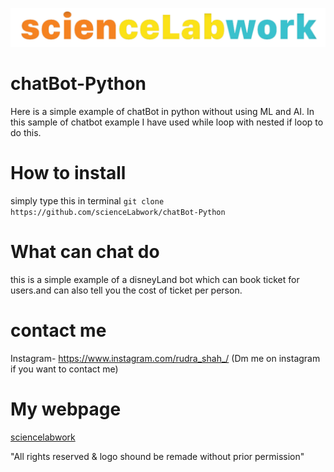 ![logo](https://github.com/scienceLabwork/Rock_paper_scissor/blob/master/Wholelogo%20copy%202.png)

# chatBot-Python
Here is a simple example of chatBot in python without using ML and AI. In this sample of chatbot example I have used while loop with nested if loop to do this.

# How to install

simply type this in terminal
`git clone https://github.com/scienceLabwork/chatBot-Python`

# What can chat do
this is a simple example of a disneyLand bot which can book ticket for users.and can also tell you the cost of ticket per person.

# contact me
Instagram- https://www.instagram.com/rudra_shah_/ (Dm me on instagram if you want to contact me)

# My webpage
[sciencelabwork](http://www.sciencelabwork.cf/)

"All rights reserved & logo shound be remade without prior permission"
